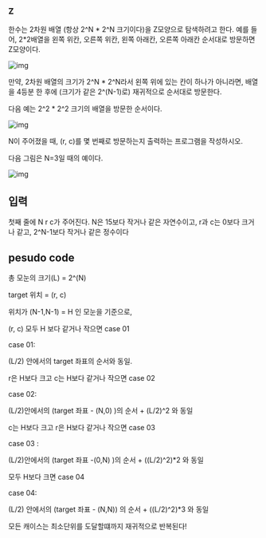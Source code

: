 ### Z

한수는 2차원 배열 (항상 2^N * 2^N 크기이다)을 Z모양으로 탐색하려고 한다. 예를 들어, 2*2배열을 왼쪽 위칸, 오른쪽 위칸, 왼쪽 아래칸, 오른쪽 아래칸 순서대로 방문하면 Z모양이다.

![img](https://www.acmicpc.net/upload/201003/z1.JPG)

만약, 2차원 배열의 크기가 2^N * 2^N라서 왼쪽 위에 있는 칸이 하나가 아니라면, 배열을 4등분 한 후에 (크기가 같은 2^(N-1)로) 재귀적으로 순서대로 방문한다.

다음 예는 2^2 * 2^2 크기의 배열을 방문한 순서이다.

![img](https://www.acmicpc.net/upload/201003/z2.JPG)

N이 주어졌을 때, (r, c)를 몇 번째로 방문하는지 출력하는 프로그램을 작성하시오.

다음 그림은 N=3일 때의 예이다.

![img](https://www.acmicpc.net/upload/201003/z3.JPG)

## 입력

첫째 줄에 N r c가 주어진다. N은 15보다 작거나 같은 자연수이고, r과 c는 0보다 크거나 같고, 2^N-1보다 작거나 같은 정수이다





## pesudo code

총 모눈의 크기(L) = 2^(N)

target 위치 = (r, c)

위치가 (N-1,N-1) = H 인 모눈을 기준으로,

(r, c) 모두 H 보다 같거나 작으면 case 01

case 01:

(L/2) 안에서의 target 좌표의 순서와 동일.



r은 H보다 크고 c는 H보다 같거나 작으면 case 02

case 02:

(L/2)안에서의 (target 좌표 - (N,0) )의 순서 + (L/2)^2 와 동일



c는 H보다 크고 r은 H보다 같거나 작으면 case 03

case 03 :

(L/2)안에서의 (target 좌표 -(0,N) )의 순서 + ((L/2)^2)*2 와 동일



모두 H보다 크면 case 04

case 04:

(L/2) 안에서의 (target 좌표 - (N,N)) 의 순서 + ((L/2)^2)*3 와 동일



모든 캐이스는 최소단위를 도달할떄까지 재귀적으로 반복된다!